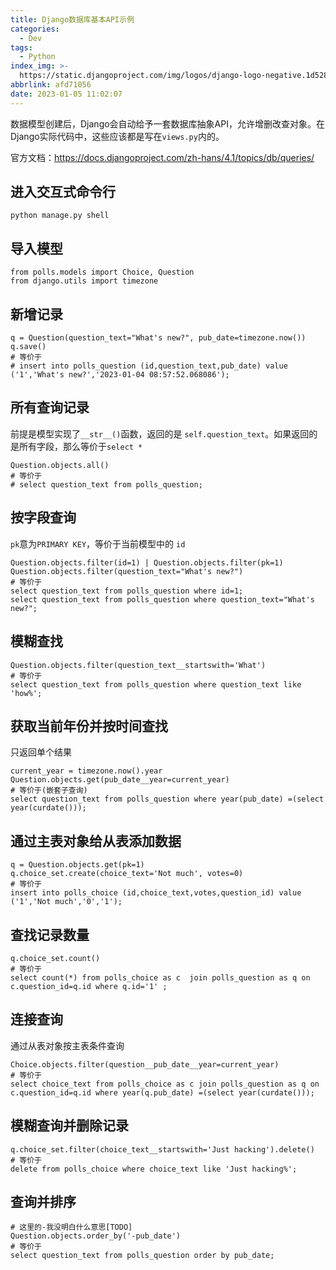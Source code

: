 ```yaml
---
title: Django数据库基本API示例
categories:
  - Dev
tags:
  - Python
index_img: >-
  https://static.djangoproject.com/img/logos/django-logo-negative.1d528e2cb5fb.png
abbrlink: afd71056
date: 2023-01-05 11:02:07
---
```


<!-- more -->
<!-- categories:Dev、Ops、Study、Sth、News、work-->
<!-- tags: 
Python、MySQL、LeetCode、机器学习、Linux、Big Data、Java、BlockChain、Docker、Web 、分布式、
Maven、数据结构、JVM、JavaScript、Crontab、Shell、Ubuntu、VPN、NodeJS、String、VM、Hadoop、
Life、树莓派、Git、Hexo、算法、运维、网络、看法、电影、美学、写作、哲学、文档、绘画、前端、
历史、政治、社会、导购
 -->
数据模型创建后，Django会自动给予一套数据库抽象API，允许增删改查对象。在Django实际代码中，这些应该都是写在`views.py`内的。

官方文档：https://docs.djangoproject.com/zh-hans/4.1/topics/db/queries/

## 进入交互式命令行

```
python manage.py shell
```

## 导入模型

```
from polls.models import Choice, Question
from django.utils import timezone
```



## 新增记录

```
q = Question(question_text="What's new?", pub_date=timezone.now())
q.save()
# 等价于
# insert into polls_question (id,question_text,pub_date) value ('1','What's new?','2023-01-04 08:57:52.068086');
```



## 所有查询记录

前提是模型实现了`__str__()`函数，返回的是 `self.question_text`。如果返回的是所有字段，那么等价于`select * `

```
Question.objects.all()
# 等价于
# select question_text from polls_question;
```



## 按字段查询

`pk`意为`PRIMARY KEY`，等价于当前模型中的 `id`

```
Question.objects.filter(id=1) | Question.objects.filter(pk=1)
Question.objects.filter(question_text="What's new?")
# 等价于
select question_text from polls_question where id=1;
select question_text from polls_question where question_text="What's new?";
```



## 模糊查找

```
Question.objects.filter(question_text__startswith='What')
# 等价于
select question_text from polls_question where question_text like 'how%';
```



## 获取当前年份并按时间查找

只返回单个结果

```
current_year = timezone.now().year
Question.objects.get(pub_date__year=current_year)
# 等价于(嵌套子查询)
select question_text from polls_question where year(pub_date) =(select year(curdate()));
```



## 通过主表对象给从表添加数据

```
q = Question.objects.get(pk=1)
q.choice_set.create(choice_text='Not much', votes=0)
# 等价于
insert into polls_choice (id,choice_text,votes,question_id) value ('1','Not much','0','1');
```



## 查找记录数量

```
q.choice_set.count()
# 等价于
select count(*) from polls_choice as c  join polls_question as q on c.question_id=q.id where q.id='1' ;
```



## 连接查询

通过从表对象按主表条件查询

```
Choice.objects.filter(question__pub_date__year=current_year)
# 等价于
select choice_text from polls_choice as c join polls_question as q on c.question_id=q.id where year(q.pub_date) =(select year(curdate()));
```



## 模糊查询并删除记录

```
q.choice_set.filter(choice_text__startswith='Just hacking').delete()
# 等价于
delete from polls_choice where choice_text like 'Just hacking%';
```


## 查询并排序

```
# 这里的-我没明白什么意思[TODO]
Question.objects.order_by('-pub_date')
# 等价于
select question_text from polls_question order by pub_date;
```


